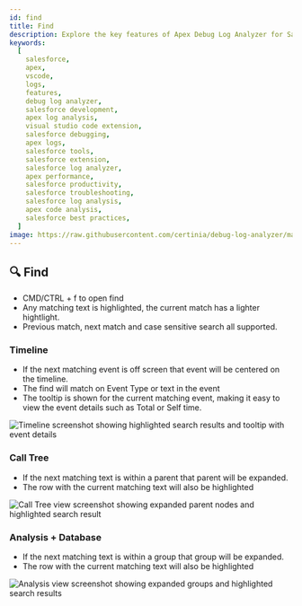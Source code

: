 ```yaml
---
id: find
title: Find
description: Explore the key features of Apex Debug Log Analyzer for Salesforce, including Timeline/Flame Chart, Call Tree, Analysis, Database, and Find functionality.
keywords:
  [
    salesforce,
    apex,
    vscode,
    logs,
    features,
    debug log analyzer,
    salesforce development,
    apex log analysis,
    visual studio code extension,
    salesforce debugging,
    apex logs,
    salesforce tools,
    salesforce extension,
    salesforce log analyzer,
    apex performance,
    salesforce productivity,
    salesforce troubleshooting,
    salesforce log analysis,
    apex code analysis,
    salesforce best practices,
  ]
image: https://raw.githubusercontent.com/certinia/debug-log-analyzer/main/lana/dist/v1.18/lana-timeline.png
---
```


## 🔍 Find

- CMD/CTRL + f to open find
- Any matching text is highlighted, the current match has a lighter hightlight.
- Previous match, next match and case sensitive search all supported.

### Timeline

- If the next matching event is off screen that event will be centered on the timeline.
- The find will match on Event Type or text in the event
- The tooltip is shown for the current matching event, making it easy to view the event details such as Total or Self time.

![Timeline screenshot showing highlighted search results and tooltip with event details](https://raw.githubusercontent.com/certinia/debug-log-analyzer/main/lana/dist/v1.18/lana-timeline-find.png)

### Call Tree

- If the next matching text is within a parent that parent will be expanded.
- The row with the current matching text will also be highlighted

![Call Tree view screenshot showing expanded parent nodes and highlighted search result](https://raw.githubusercontent.com/certinia/debug-log-analyzer/main/lana/dist/v1.18/lana-calltree-find.png)

### Analysis + Database

- If the next matching text is within a group that group will be expanded.
- The row with the current matching text will also be highlighted

![Analysis view screenshot showing expanded groups and highlighted search results](https://raw.githubusercontent.com/certinia/debug-log-analyzer/main/lana/dist/v1.18/lana-analysis-find.png)

